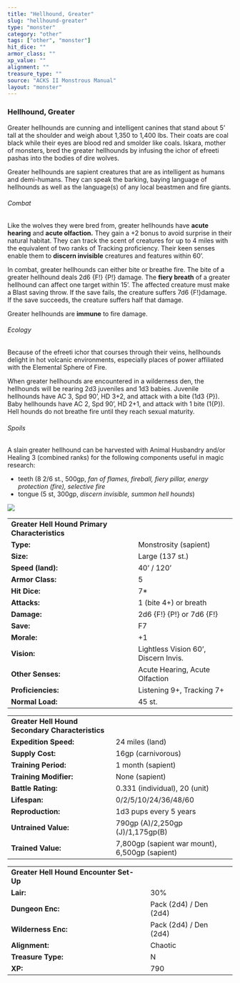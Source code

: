 ```yaml
---
title: "Hellhound, Greater"
slug: "hellhound-greater"
type: "monster"
category: "other"
tags: ["other", "monster"]
hit_dice: ""
armor_class: ""
xp_value: ""
alignment: ""
treasure_type: ""
source: "ACKS II Monstrous Manual"
layout: "monster"
---
```


### Hellhound, Greater

Greater hellhounds are cunning and intelligent canines that stand about 5’ tall at the shoulder and
weigh about 1,350 to 1,400 lbs. Their coats are coal black while their eyes are blood red and
smolder like coals. Iskara, mother of monsters, bred the greater hellhounds by infusing the ichor of
efreeti pashas into the bodies of dire wolves.

Greater hellhounds are sapient creatures that are as intelligent as humans and demi-humans. They
can speak the barking, baying language of hellhounds as well as the language(s) of any local
beastmen and fire giants.

###### Combat

Like the wolves they were bred from, greater hellhounds have **acute hearing** and **acute
olfaction.** They gain a +2 bonus to avoid surprise in their natural habitat. They can track the
scent of creatures for up to 4 miles with the equivalent of two ranks of Tracking proficiency. Their
keen senses enable them to **discern invisible** creatures and features within 60’.

In combat, greater hellhounds can either bite or breathe fire. The bite of a greater hellhound
deals 2d6 {F!} {P!} damage. The **fiery breath** of a greater hellhound can affect one target within
15’. The affected creature must make a Blast saving throw. If the save fails, the creature suffers
7d6 {F!}damage. If the save succeeds, the creature suffers half that damage.

Greater hellhounds are **immune** to fire damage.

###### Ecology

Because of the efreeti ichor that courses through their veins, hellhounds delight in hot volcanic
environments, especially places of power affiliated with the Elemental Sphere of Fire.

When greater hellhounds are encountered in a wilderness den, the hellhounds will be rearing 2d3
juveniles and 1d3 babies. Juvenile hellhounds have AC 3, Spd 90’, HD 3+2, and attack with a bite
(1d3 {P}). Baby hellhounds have AC 2, Spd 90’, HD 2+1, and attack with 1 bite (1{P}). Hell hounds do
not breathe fire until they reach sexual maturity.

###### Spoils

A slain greater hellhound can be harvested with Animal Husbandry and/or Healing 3 (combined ranks)
for the following components useful in magic research:

* teeth (8 2/6 st., 500gp, *fan of flames, fireball, fiery pillar, energy protection (fire),
selective fire*
* tongue (5 st, 300gp, *discern invisible, summon hell hounds*)

![](data:image/png;base64...)

|  |  |
| --- | --- |
| **Greater Hell Hound Primary Characteristics** | |
| **Type:** | Monstrosity (sapient) |
| **Size:** | Large (137 st.) |
| **Speed (land):** | 40’ / 120’ |
| **Armor Class:** | 5 |
| **Hit Dice:** | 7\* |
| **Attacks:** | 1 (bite 4+) or breath |
| **Damage:** | 2d6 {F!} {P!} or 7d6 {F!} |
| **Save:** | F7 |
| **Morale:** | +1 |
| **Vision:** | Lightless Vision 60’, Discern Invis. |
| **Other Senses:** | Acute Hearing, Acute Olfaction |
| **Proficiencies:** | Listening 9+, Tracking 7+ |
| **Normal Load:** | 45 st. |

|  |  |
| --- | --- |
| **Greater Hell Hound Secondary Characteristics** | |
| **Expedition Speed:** | 24 miles (land) |
| **Supply Cost:** | 16gp (carnivorous) |
| **Training Period:** | 1 month (sapient) |
| **Training Modifier:** | None (sapient) |
| **Battle Rating:** | 0.331 (individual), 20 (unit) |
| **Lifespan:** | 0/2/5/10/24/36/48/60 |
| **Reproduction:** | 1d3 pups every 5 years |
| **Untrained Value:** | 790gp (A)/2,250gp (J)/1,175gp(B) |
| **Trained Value:** | 7,800gp (sapient war mount), 6,500gp (sapient) |

|  |  |
| --- | --- |
| **Greater Hell Hound Encounter Set-Up** | |
| **Lair:** | 30% |
| **Dungeon Enc:** | Pack (2d4) / Den (2d4) |
| **Wilderness Enc:** | Pack (2d4) / Den (2d4) |
| **Alignment:** | Chaotic |
| **Treasure Type:** | N |
| **XP:** | 790 |
